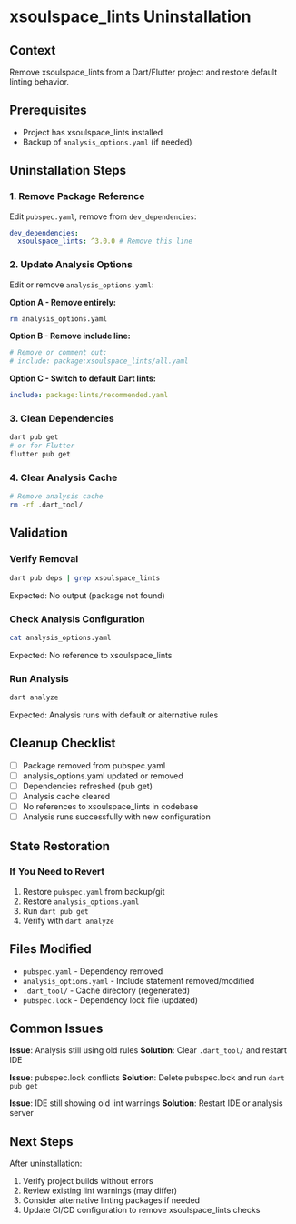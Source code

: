 # xsoulspace_lints Uninstallation

## Context

Remove xsoulspace_lints from a Dart/Flutter project and restore default linting behavior.

## Prerequisites

- Project has xsoulspace_lints installed
- Backup of `analysis_options.yaml` (if needed)

## Uninstallation Steps

### 1. Remove Package Reference

Edit `pubspec.yaml`, remove from `dev_dependencies`:

```yaml
dev_dependencies:
  xsoulspace_lints: ^3.0.0 # Remove this line
```

### 2. Update Analysis Options

Edit or remove `analysis_options.yaml`:

**Option A - Remove entirely:**

```bash
rm analysis_options.yaml
```

**Option B - Remove include line:**

```yaml
# Remove or comment out:
# include: package:xsoulspace_lints/all.yaml
```

**Option C - Switch to default Dart lints:**

```yaml
include: package:lints/recommended.yaml
```

### 3. Clean Dependencies

```bash
dart pub get
# or for Flutter
flutter pub get
```

### 4. Clear Analysis Cache

```bash
# Remove analysis cache
rm -rf .dart_tool/
```

## Validation

### Verify Removal

```bash
dart pub deps | grep xsoulspace_lints
```

Expected: No output (package not found)

### Check Analysis Configuration

```bash
cat analysis_options.yaml
```

Expected: No reference to xsoulspace_lints

### Run Analysis

```bash
dart analyze
```

Expected: Analysis runs with default or alternative rules

## Cleanup Checklist

- [ ] Package removed from pubspec.yaml
- [ ] analysis_options.yaml updated or removed
- [ ] Dependencies refreshed (pub get)
- [ ] Analysis cache cleared
- [ ] No references to xsoulspace_lints in codebase
- [ ] Analysis runs successfully with new configuration

## State Restoration

### If You Need to Revert

1. Restore `pubspec.yaml` from backup/git
2. Restore `analysis_options.yaml`
3. Run `dart pub get`
4. Verify with `dart analyze`

## Files Modified

- `pubspec.yaml` - Dependency removed
- `analysis_options.yaml` - Include statement removed/modified
- `.dart_tool/` - Cache directory (regenerated)
- `pubspec.lock` - Dependency lock file (updated)

## Common Issues

**Issue**: Analysis still using old rules
**Solution**: Clear `.dart_tool/` and restart IDE

**Issue**: pubspec.lock conflicts
**Solution**: Delete pubspec.lock and run `dart pub get`

**Issue**: IDE still showing old lint warnings
**Solution**: Restart IDE or analysis server

## Next Steps

After uninstallation:

1. Verify project builds without errors
2. Review existing lint warnings (may differ)
3. Consider alternative linting packages if needed
4. Update CI/CD configuration to remove xsoulspace_lints checks
